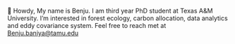 👋 Howdy, My name is Benju. I am third year PhD student at Texas A&M University. I’m interested in forest ecology, carbon allocation, data analytics and eddy covariance system. Feel free to reach met at Benju.baniya@tamu.edu


<!---
Benju13/Benju13 is a ✨ special ✨ repository because its `README.md` (this file) appears on your GitHub profile.
You can click the Preview link to take a look at your changes.
--->
